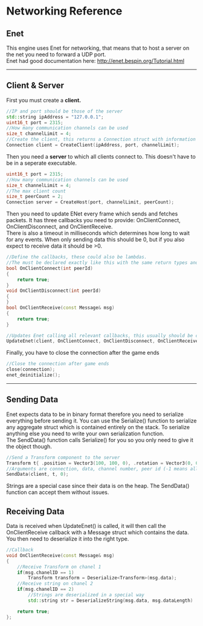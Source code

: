 # Networking Reference

## Enet
This engine uses Enet for networking, that means that to host a server on the net you need to forward a UDP port.<br>
Enet had good documentation here: http://enet.bespin.org/Tutorial.html

---
## Client & Server

First you must create a **client.**
```cpp
//IP and port should be those of the server
std::string ipAddress = "127.0.0.1";
uint16_t port = 2315;
//How many communication channels can be used
size_t channelLimit = 4;
//Create the client, this returns a Connection struct with information about the ENet connection
Connection client = CreateClient(ipAddress, port, channelLimit);
```
Then you need a **server** to which all clients connect to. This doesn't have to be in a seperate executable.

```cpp
uint16_t port = 2315;
//How many communication channels can be used
size_t channelLimit = 4;
//The max client count
size_t peerCount = 2;
Connection server = CreateHost(port, channelLimit, peerCount);
```

Then you need to update ENet every frame which sends and fetches packets. It has three callbacks you need to provide: OnClientConnect, OnClientDisconnect, and OnClientReceive.<br>
There is also a timeout in milliseconds which determines how long to wait for any events. When only sending data this should be 0, but if you also expect to receive data it should be >0.

```cpp
//Define the callbacks, these could also be lambdas.
//The must be declared exactly like this with the same return types and arguments
bool OnClientConnect(int peerId)
{
	return true;
}
void OnClientDisconnect(int peerId)
{
}
bool OnClientReceive(const Message& msg)
{
	return true;
}

//Updates Enet calling all relevant callbacks, this usually should be called a maximum of once per frame
UpdateEnet(client, OnClientConnect, OnClientDisconnect, OnClientReceive, 10);
```

Finally, you have to close the connection after the game ends

```cpp
//Close the connection after game ends
close(connection);
enet_deinitialize();
```

---
## Sending Data

Enet expects data to be in binary format therefore you need to serialize everything before sending it. You can use the Serialize() function to serialize any aggregate struct which is contained entirely on the stack. To serialize anything else you need to write your own serialization function.<br>
The SendData() function calls Serialize() for you so you only need to give it the object though.

```cpp
//Send a Transform component to the server
Transform t{ .position = Vector3(100, 100, 0), .rotation = Vector3(0, 0, 45), .scale = Vector3(50) };
//Arguments are connection, data, channel number, peer id (-1 means all), and packet flags (reliable by default)
SendData(client, t, 0);
```

Strings are a special case since their data is on the heap. The SendData() function can accept them without issues.

## Receiving Data

Data is received when UpdateEnet() is called, it will then call the OnClientReceive callback with a Message struct which contains the data. You then need to deserialize it into the right type.

```cpp
//Callback
void OnClientReceive(const Message& msg)
{
	//Receive Transform on chanel 1
    if(msg.chanelID == 1)
	    Transform transform = Deserialize<Transform>(msg.data);
    //Receive string on chanel 2
    if(msg.chanelID == 2)
        //Strings are deserialized in a special way
        std::string str = DeserializeString(msg.data, msg.dataLength)

	return true;
};
```